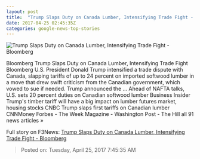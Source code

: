 ```yaml
---
layout: post
title:  "Trump Slaps Duty on Canada Lumber, Intensifying Trade Fight - Bloomberg"
date: 2017-04-25 02:45:35Z
categories: google-news-top-stories
---
```


![Trump Slaps Duty on Canada Lumber, Intensifying Trade Fight - Bloomberg](https://assets.bwbx.io/images/users/iqjWHBFdfxIU/iDkeToGbJbqY/v0/1200x800.jpg)

Bloomberg Trump Slaps Duty on Canada Lumber, Intensifying Trade Fight Bloomberg U.S. President Donald Trump intensified a trade dispute with Canada, slapping tariffs of up to 24 percent on imported softwood lumber in a move that drew swift criticism from the Canadian government, which vowed to sue if needed. Trump announced the ... Ahead of NAFTA talks, U.S. sets 20 percent duties on Canadian softwood lumber Business Insider Trump's timber tariff will have a big impact on lumber futures market, housing stocks CNBC Trump slaps first tariffs on Canadian lumber CNNMoney Forbes - The Week Magazine - Washington Post - The Hill all 91 news articles »


Full story on F3News: [Trump Slaps Duty on Canada Lumber, Intensifying Trade Fight - Bloomberg](http://www.f3nws.com/n/EkWfaH)

> Posted on: Tuesday, April 25, 2017 7:45:35 AM
